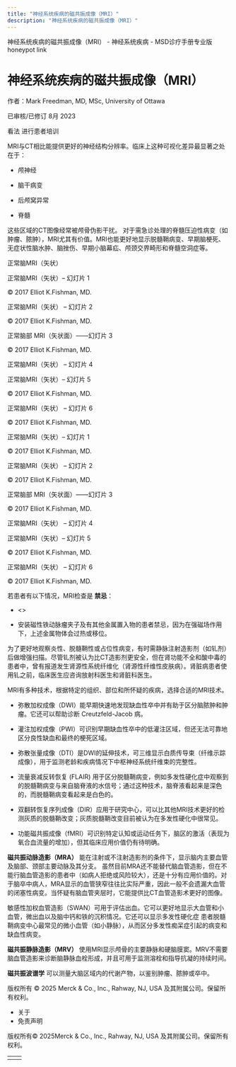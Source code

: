 ```yaml
---
title: "神经系统疾病的磁共振成像（MRI）"
description: "神经系统疾病的磁共振成像（MRI）"
---
```


﻿神经系统疾病的磁共振成像（MRI） - 神经系统疾病 - MSD诊疗手册专业版 honeypot link

# 神经系统疾病的磁共振成像（MRI）

作者：Mark Freedman, MD, MSc, University of Ottawa

已审核/已修订 8月 2023

看法 进行患者培训

MRI与CT相比能提供更好的神经结构分辨率。临床上这种可视化差异最显著之处在于：

- 颅神经

- 脑干病变

- 后颅窝异常

- 脊髓


这些区域的CT图像经常被颅骨伪影干扰。 对于需急诊处理的脊髓压迫性病变（如肿瘤、脓肿），MRI尤其有价值。MRI也能更好地显示脱髓鞘病变、早期脑梗死、无症状性脑水肿、脑挫伤、早期小脑幕疝、颅颈交界畸形和脊髓空洞症等。

正常脑MRI（矢状）



正常脑MRI（矢状）– 幻灯片 1

© 2017 Elliot K.Fishman, MD.



正常脑MRI（矢状） – 幻灯片 2

© 2017 Elliot K.Fishman, MD.



正常脑部 MRI（矢状面）——幻灯片 3

© 2017 Elliot K.Fishman, MD.



正常脑MRI（矢状） – 幻灯片 4



正常脑MRI（矢状）– 幻灯片 5

© 2017 Elliot K.Fishman, MD.



正常脑MRI（矢状） – 幻灯片 6

© 2017 Elliot K.Fishman, MD.



正常脑MRI（矢状）– 幻灯片 1

© 2017 Elliot K.Fishman, MD.



正常脑MRI（矢状） – 幻灯片 2

© 2017 Elliot K.Fishman, MD.



正常脑部 MRI（矢状面）——幻灯片 3

© 2017 Elliot K.Fishman, MD.



正常脑MRI（矢状） – 幻灯片 4



正常脑MRI（矢状）– 幻灯片 5

© 2017 Elliot K.Fishman, MD.



正常脑MRI（矢状） – 幻灯片 6

© 2017 Elliot K.Fishman, MD.

若患者有以下情况，MRI检查是 **禁忌**：

- <>

- 安装磁性铁动脉瘤夹子及有其他金属置入物的患者禁忌，因为在强磁场作用下，上述金属物体会过热或移位。


为了更好地观察炎性、脱髓鞘性或占位性病变，有时需静脉注射造影剂（如钆剂）后做增强扫描。尽管钆剂被认为比CT造影剂更安全，但在肾功能不全和酸中毒的患者中，曾有报道发生肾源性系统纤维化（肾源性纤维性皮肤病）。肾脏病患者使用钆之前，临床医生应咨询放射科医生和肾脏科医生。

MRI有多种技术，根据特定的组织、部位和所怀疑的疾病，选择合适的MRI技术。

- 弥散加权成像（DWI）能早期快速地发现缺血性卒中并有助于区分脑脓肿和肿瘤。它还可以帮助诊断 Creutzfeld-Jacob 病。

- 灌注加权成像（PWI）可识别早期缺血性卒中的低灌注区域，但还无法可靠地区分良性缺血和最终的梗死区域。

- 弥散张量成像（DTI）是DWI的延伸技术，可三维显示白质传导束（纤维示踪成像），用于监测老龄和疾病情况下中枢神经系统纤维束的完整性。

- 流量衰减反转恢复 (FLAIR) 用于区分脱髓鞘病变，例如多发性硬化症中观察到的脱髓鞘病变与来自脑脊液的水信号；通过这种技术，脑脊液看起来是深色的，而脱髓鞘病变看起来是白色的。

- 双翻转恢复序列成像（DIR）应用于研究中心，可以比其他MRI技术更好的检测灰质的脱髓鞘改变；灰质脱髓鞘改变目前被认为在多发性硬化中很常见。

- 功能磁共振成像（fMRI）可识别特定认知或运动任务下，脑区的激活（表现为氧合血流量的增加），但其临床应用价值仍有待明确。


**磁共振动脉造影（MRA）** 能在注射或不注射造影剂的条件下，显示脑内主要血管及脑部、颈部主要动脉及其分支。 虽然目前MRA还不能替代脑血管造影，但在不能行脑血管造影的患者中（如病人拒绝或风险较大），还是十分有应用价值的。对于脑卒中病人，MRA显示的血管狭窄往往比实际严重，因此一般不会遗漏大血管的闭塞性病变。当怀疑有脑血管夹层时，它能提供比CT血管造影术更好的图像。

敏感性加权血管造影（SWAN）可用于评估出血。它可以更好地显示大血管和小血管，微出血以及脑中钙和铁的沉积情况。它还可以显示多发性硬化症 患者脱髓鞘病变中心最常见的微小血管（如小静脉），从而区分多发性痴呆症引起的病变和缺血性病变。

**磁共振静脉造影（MRV）** 使用MRI显示颅骨的主要静脉和硬脑膜窦。MRV不需要脑血管造影来诊断脑静脉血栓形成，并且可用于监测溶栓和指导抗凝的持续时间。

**磁共振波谱学** 可以测量大脑区域内的代谢产物，以鉴别肿瘤、脓肿或卒中。



版权所有 © 2025
Merck & Co., Inc., Rahway, NJ, USA 及其附属公司。保留所有权利。

- 关于
- 免责声明

版权所有© 2025Merck & Co., Inc., Rahway, NJ, USA 及其附属公司。保留所有权利。

|     |     |
| --- | --- |
|  |  |